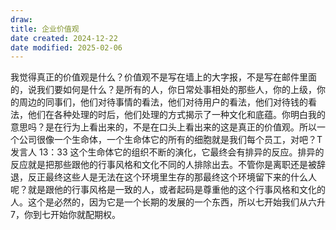 ```yaml
---
draw:
title: 企业价值观
date created: 2024-12-22
date modified: 2025-02-06
---
```


我觉得真正的价值观是什么？价值观不是写在墙上的大字报，不是写在邮件里面的，说我们要如何是什么？是所有的人，你日常处事相处的那些人，你的上级，你的周边的同事们，他们对待事情的看法，他们对待用户的看法，他们对待钱的看法，他们在各种处理的时后，他们处理的方式揭示了一种文化和底蕴。你明白我的意思吗？是在行为上看出来的，不是在口头上看出来的这是真正的价值观。所以一个公司很像一个生命体，一个生命体它的所有的细胞就是我们每个员工，对吧？T 发言人 13：33 这个生命体它的组织不断的演化，它最终会有排异的反应。排异的反应就是把那些跟他的行事风格和文化不同的人排除出去。不管你是离职还是被辞退，反正最终这些人是无法在这个环境里生存的那最终这个环境留下来的什么人呢？就是跟他的行事风格是一致的人，或者起码是尊重他的这个行事风格和文化的人。这个是必然的，因为它是一个长期的发展的一个东西，所以七开始我们从六升7，你到七开始你就配期权。
